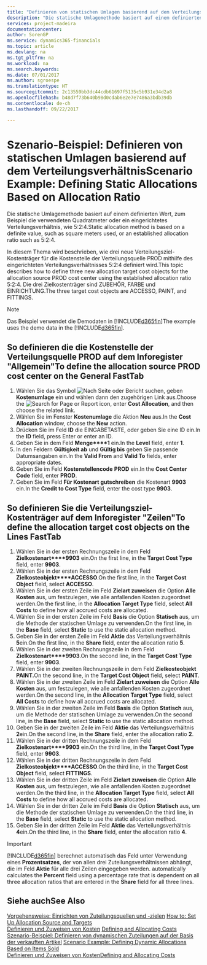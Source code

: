 ```yaml
---
title: "Definieren von statischen Umlagen basierend auf dem Verteilungsverhältnis | Microsoft Docs"
description: "Die statische Umlagemethode basiert auf einem definierten Wert, zum Beispiel die verwendeten Quadratmeter oder ein eingerichtetes Verteilungsverhältnis, wie 5:2:4."
services: project-madeira
documentationcenter: 
author: SorenGP
ms.service: dynamics365-financials
ms.topic: article
ms.devlang: na
ms.tgt_pltfrm: na
ms.workload: na
ms.search.keywords: 
ms.date: 07/01/2017
ms.author: sgroespe
ms.translationtype: HT
ms.sourcegitcommit: 2c13559bb3dc44cdb61697f5135c5b931e34d2a8
ms.openlocfilehash: b48d7f73b640b98d0cdab6e2e7e7486a3bdb39db
ms.contentlocale: de-ch
ms.lasthandoff: 09/22/2017

---
```

# <a name="scenario-example-defining-static-allocations-based-on-allocation-ratio"></a><span data-ttu-id="0fc30-103">Szenario-Beispiel: Definieren von statischen Umlagen basierend auf dem Verteilungsverhältnis</span><span class="sxs-lookup"><span data-stu-id="0fc30-103">Scenario Example: Defining Static Allocations Based on Allocation Ratio</span></span>
<span data-ttu-id="0fc30-104">Die statische Umlagemethode basiert auf einem definierten Wert, zum Beispiel die verwendeten Quadratmeter oder ein eingerichtetes Verteilungsverhältnis, wie 5:2:4.</span><span class="sxs-lookup"><span data-stu-id="0fc30-104">Static allocation method is based on a definite value, such as square meters used, or an established allocation ratio such as 5:2:4.</span></span>  

<span data-ttu-id="0fc30-105">In diesem Thema wird beschrieben, wie drei neue Verteilungsziel-Kostenträger für die Kostenstelle der Verteilungsquelle PROD mithilfe des eingerichteten Verteilungsverhältnisses 5:2:4 definiert wird.</span><span class="sxs-lookup"><span data-stu-id="0fc30-105">This topic describes how to define three new allocation target cost objects for the allocation source PROD cost center using the established allocation ratio 5:2:4.</span></span> <span data-ttu-id="0fc30-106">Die drei Zielkostenträger sind ZUBEHÖR, FARBE und EINRICHTUNG.</span><span class="sxs-lookup"><span data-stu-id="0fc30-106">The three target cost objects are ACCESSO, PAINT, and FITTINGS.</span></span>  

> [!NOTE]  
>  <span data-ttu-id="0fc30-107">Das Beispiel verwendet die Demodaten in [!INCLUDE[d365fin](includes/d365fin_md.md)]</span><span class="sxs-lookup"><span data-stu-id="0fc30-107">The example uses the demo data in the [!INCLUDE[d365fin](includes/d365fin_md.md)].</span></span>  

## <a name="to-define-the-allocation-source-prod-cost-center-on-the-general-fasttab"></a><span data-ttu-id="0fc30-108">So definieren die die Kostenstelle der Verteilungsquelle PROD auf dem Inforegister "Allgemein"</span><span class="sxs-lookup"><span data-stu-id="0fc30-108">To define the allocation source PROD cost center on the General FastTab</span></span>  

1.  <span data-ttu-id="0fc30-109">Wählen Sie das Symbol ![Nach Seite oder Bericht suchen](media/ui-search/search_small.png "Symbol Nach Seite oder Bericht suchen"), geben **Kostenumlage** ein und wählen dann den zugehörigen Link aus.</span><span class="sxs-lookup"><span data-stu-id="0fc30-109">Choose the ![Search for Page or Report](media/ui-search/search_small.png "Search for Page or Report icon") icon, enter **Cost Allocation**, and then choose the related link.</span></span>  
2.  <span data-ttu-id="0fc30-110">Wählen Sie im Fenster **Kostenumlage** die Aktion **Neu** aus.</span><span class="sxs-lookup"><span data-stu-id="0fc30-110">In the **Cost Allocation** window, choose the **New** action.</span></span>  
3.  <span data-ttu-id="0fc30-111">Drücken Sie im Feld **ID** die EINGABETASTE, oder geben Sie eine ID ein.</span><span class="sxs-lookup"><span data-stu-id="0fc30-111">In the **ID** field, press Enter or enter an ID.</span></span>  
4.  <span data-ttu-id="0fc30-112">Geben Sie in dem Feld **Menge****1** ein.</span><span class="sxs-lookup"><span data-stu-id="0fc30-112">In the **Level** field, enter **1**.</span></span>  
5.  <span data-ttu-id="0fc30-113">In den Feldern **Gültigkeit ab** und **Gültig bis** geben Sie passende Datumsangaben ein.</span><span class="sxs-lookup"><span data-stu-id="0fc30-113">In the **Valid From** and **Valid To** fields, enter appropriate dates.</span></span>  
6.  <span data-ttu-id="0fc30-114">Geben Sie im Feld **Kostenstellencode** **PROD** ein.</span><span class="sxs-lookup"><span data-stu-id="0fc30-114">In the **Cost Center Code** field, enter **PROD**.</span></span>  
7.  <span data-ttu-id="0fc30-115">Geben Sie im Feld **Für Kostenart gutschreiben** die Kostenart **9903** ein.</span><span class="sxs-lookup"><span data-stu-id="0fc30-115">In the **Credit to Cost Type** field, enter the cost type **9903**.</span></span>  

## <a name="to-define-the-allocation-target-cost-objects-on-the-lines-fasttab"></a><span data-ttu-id="0fc30-116">So definieren Sie die Verteilungsziel-Kostenträger auf dem Inforegister "Zeilen"</span><span class="sxs-lookup"><span data-stu-id="0fc30-116">To define the allocation target cost objects on the Lines FastTab</span></span>  

1.  <span data-ttu-id="0fc30-117">Wählen Sie in der ersten Rechnungszeile in dem Feld **Zielkostenart****9903** ein.</span><span class="sxs-lookup"><span data-stu-id="0fc30-117">On the first line, in the **Target Cost Type** field, enter **9903**.</span></span>  
2.  <span data-ttu-id="0fc30-118">Wählen Sie in der ersten Rechnungszeile in dem Feld **Zielkosteobjekt****ACCESSO**.</span><span class="sxs-lookup"><span data-stu-id="0fc30-118">On the first line, in the **Target Cost Object** field, select **ACCESSO**.</span></span>  
3.  <span data-ttu-id="0fc30-119">Wählen Sie in der ersten Zeile im Feld **Zielart zuweisen** die Option **Alle Kosten** aus, um festzulegen, wie alle anfallenden Kosten zugeordnet werden.</span><span class="sxs-lookup"><span data-stu-id="0fc30-119">On the first line, in the **Allocation Target Type** field, select **All Costs** to define how all accrued costs are allocated.</span></span>  
4.  <span data-ttu-id="0fc30-120">Wählen Sie in der ersten Zeile im Feld **Basis** die Option **Statisch** aus, um die Methode der statischen Umlage zu verwenden.</span><span class="sxs-lookup"><span data-stu-id="0fc30-120">On the first line, in the **Base** field, select **Static** to use the static allocation method.</span></span>  
5.  <span data-ttu-id="0fc30-121">Geben Sie in der ersten Zeile im Feld **Aktie** das Verteilungsverhältnis **5**ein.</span><span class="sxs-lookup"><span data-stu-id="0fc30-121">On the first line, in the **Share** field, enter the allocation ratio **5**.</span></span>  
6.  <span data-ttu-id="0fc30-122">Wählen Sie in der zweiten Rechnungszeile in dem Feld **Zielkostenart****9903**.</span><span class="sxs-lookup"><span data-stu-id="0fc30-122">On the second line, in the **Target Cost Type** field, enter **9903**.</span></span>  
7.  <span data-ttu-id="0fc30-123">Wählen Sie in der zweiten Rechnungszeile in dem Feld **Zielkosteobjekt** **PAINT.**</span><span class="sxs-lookup"><span data-stu-id="0fc30-123">On the second line, in the **Target Cost Object** field, select **PAINT**.</span></span>  
8.  <span data-ttu-id="0fc30-124">Wählen Sie in der zweiten Zeile im Feld **Zielart zuweisen** die Option **Alle Kosten** aus, um festzulegen, wie alle anfallenden Kosten zugeordnet werden.</span><span class="sxs-lookup"><span data-stu-id="0fc30-124">On the second line, in the **Allocation Target Type** field, select **All Costs** to define how all accrued costs are allocated.</span></span>  
9. <span data-ttu-id="0fc30-125">Wählen Sie in der zweiten Zeile im Feld **Basis** die Option **Statisch** aus, um die Methode der statischen Umlage zu verwenden.</span><span class="sxs-lookup"><span data-stu-id="0fc30-125">On the second line, in the **Base** field, select **Static** to use the static allocation method.</span></span>  
10. <span data-ttu-id="0fc30-126">Geben Sie in der zweiten Zeile im Feld **Aktie** das Verteilungsverhältnis **2**ein.</span><span class="sxs-lookup"><span data-stu-id="0fc30-126">On the second line, in the **Share** field, enter the allocation ratio **2**.</span></span>  
11. <span data-ttu-id="0fc30-127">Wählen Sie in der dritten Rechnungszeile in dem Feld **Zielkostenart****9903** ein.</span><span class="sxs-lookup"><span data-stu-id="0fc30-127">On the third line, in the **Target Cost Type** field, enter **9903**.</span></span>  
12. <span data-ttu-id="0fc30-128">Wählen Sie in der dritten Rechnungszeile in dem Feld **Zielkosteobjekt****ACCESSO**.</span><span class="sxs-lookup"><span data-stu-id="0fc30-128">On the third line, in the **Target Cost Object** field, select **FITTINGS**.</span></span>  
13. <span data-ttu-id="0fc30-129">Wählen Sie in der dritten Zeile im Feld **Zielart zuweisen** die Option **Alle Kosten** aus, um festzulegen, wie alle anfallenden Kosten zugeordnet werden.</span><span class="sxs-lookup"><span data-stu-id="0fc30-129">On the third line, in the **Allocation Target Type** field, select **All Costs** to define how all accrued costs are allocated.</span></span>  
14. <span data-ttu-id="0fc30-130">Wählen Sie in der dritten Zeile im Feld **Basis** die Option **Statisch** aus, um die Methode der statischen Umlage zu verwenden.</span><span class="sxs-lookup"><span data-stu-id="0fc30-130">On the third line, in the **Base** field, select **Static** to use the static allocation method.</span></span>  
15. <span data-ttu-id="0fc30-131">Geben Sie in der dritten Zeile im Feld **Aktie** das Verteilungsverhältnis **4**ein.</span><span class="sxs-lookup"><span data-stu-id="0fc30-131">On the third line, in the **Share** field, enter the allocation ratio **4**.</span></span>  

> [!IMPORTANT]  
>  [!INCLUDE[d365fin](includes/d365fin_md.md)]<span data-ttu-id="0fc30-132"> berechnet automatisch das Feld  unter Verwendung eines **Prozentsatzes**, der von allen drei Zuteilungsverhältnissen abhängt, die im Feld **Aktie** für alle drei Zeilen eingegeben werden.</span><span class="sxs-lookup"><span data-stu-id="0fc30-132"> automatically calculates the **Percent** field using a percentage rate that is dependent on all three allocation ratios that are entered in the **Share** field for all three lines.</span></span>  

## <a name="see-also"></a><span data-ttu-id="0fc30-133">Siehe auch</span><span class="sxs-lookup"><span data-stu-id="0fc30-133">See Also</span></span>  
<span data-ttu-id="0fc30-134">[Vorgehensweise: Einrichten von Zuteilungsquellen und -zielen](finance-how-to-set-up-allocation-source-and-targets.md) </span><span class="sxs-lookup"><span data-stu-id="0fc30-134">[How to: Set Up Allocation Source and Targets](finance-how-to-set-up-allocation-source-and-targets.md) </span></span>  
<span data-ttu-id="0fc30-135">[Definieren und Zuweisen von Kosten](finance-define-and-allocate-costs.md) </span><span class="sxs-lookup"><span data-stu-id="0fc30-135">[Defining and Allocating Costs](finance-define-and-allocate-costs.md) </span></span>  
<span data-ttu-id="0fc30-136">[Szenario-Beispiel: Definieren von dynamischen Zuteilungen auf der Basis der verkauften Artikel](finance-scenario-example-defining-dynamic-allocations-based-on-items-sold.md) </span><span class="sxs-lookup"><span data-stu-id="0fc30-136">[Scenario Example: Defining Dynamic Allocations Based on Items Sold](finance-scenario-example-defining-dynamic-allocations-based-on-items-sold.md) </span></span>  
[<span data-ttu-id="0fc30-137">Definieren und Zuweisen von Kosten</span><span class="sxs-lookup"><span data-stu-id="0fc30-137">Defining and Allocating Costs</span></span>](finance-define-and-allocate-costs.md)

